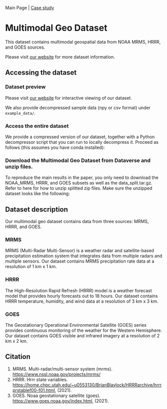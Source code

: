 Main Page | [Case study](./Case.md) 

# Multimodal Geo Dataset
This dataset contains multimodal geospatial data from NOAA MRMS, HRRR, and GOES sources.

Please visit [our website](https://jiang28.github.io/multimodal-geo-dataset.github.io/) for more dataset information.

## Accessing the dataset

### Dataset preview

Please visit [our website](https://jiang28.github.io/multimodal-geo-dataset.github.io/) for interactive viewing of our dataset.

We also provide decompressed sample data (npy or csv format) under `example_data/`.

### Access the entire dataset
We provide a compressed version of our dataset, together with a Python decompressor script that you can run to locally decompress it. Proceed as follows (this assumes you have conda installed):

### Download the Multimodal Geo Dataset from Dataverse and unzip files.
To reproduce the main results in the paper, you only need to download the NOAA_MRMS, HRRR, and GOES subsets as well as the data_split.tar.gz.
Refer to here for how to unzip splitted zip files.
Make sure the unzipped dataset looks like the following:



## Dataset description

Our multimodal geo dataset contains data from three sources: MRMS, HRRR, and GOES.

### MRMS

MRMS (Multi-Radar Multi-Sensor) is a weather radar and satellite-based precipitation estimation system that integrates data from multiple radars and multiple sensors. Our dataset contains MRMS precipitation rate data at a resolution of 1 km x 1 km.

### HRRR

The High-Resolution Rapid Refresh (HRRR) model is a weather forecast model that provides hourly forecasts out to 18 hours. Our dataset contains HRRR temperature, humidity, and wind data at a resolution of 3 km x 3 km.

### GOES

The Geostationary Operational Environmental Satellite (GOES) series provides continuous monitoring of the weather for the Western Hemisphere. Our dataset contains GOES visible and infrared imagery at a resolution of 2 km x 2 km.

## Citation
1. MRMS. Multi-radar/multi-sensor system (mrms). https://www.nssl.noaa.gov/projects/mrms/
2. HRRR. Hrrr state variables. https://home.chpc.utah.edu/~u0553130/BrianBlaylock/HRRRarchive/hrrrprstablef00-f01.html, (2021).
3. GOES. Noaa geostationary satellite (goes). https://www.goes.noaa.gov/index.html, (2021).

